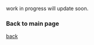 work in progress will update soon.

### Back to main page
[back](https://github.com/dinukx/dhamma-notes/blob/main/Reference_list.md)